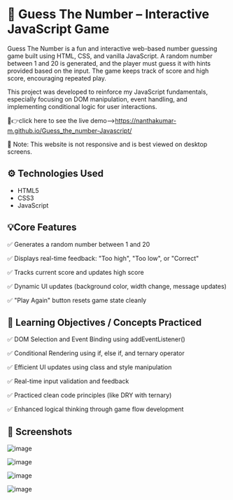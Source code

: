 # 🔢 Guess The Number – Interactive JavaScript Game

Guess The Number is a fun and interactive web-based number guessing game built using HTML, CSS, and vanilla JavaScript. A random number between 1 and 20 is generated, and the player must guess it with hints provided based on the input. The game keeps track of score and high score, encouraging repeated play.

This project was developed to reinforce my JavaScript fundamentals, especially focusing on DOM manipulation, event handling, and implementing conditional logic for user interactions.

🔗👉click here to see the live demo-->https://nanthakumar-m.github.io/Guess_the_number-Javascript/

🚫 Note: This website is not responsive and is best viewed on desktop screens.

## ⚙️ Technologies Used

- HTML5
- CSS3
- JavaScript

  
## 💡Core Features

✅ Generates a random number between 1 and 20

✅ Displays real-time feedback: "Too high", "Too low", or "Correct"

✅ Tracks current score and updates high score

✅ Dynamic UI updates (background color, width change, message updates)

✅ "Play Again" button resets game state cleanly

## 🎯 Learning Objectives / Concepts Practiced


✅ DOM Selection and Event Binding using addEventListener()

✅ Conditional Rendering using if, else if, and ternary operator

✅ Efficient UI updates using class and style manipulation

✅ Real-time input validation and feedback

✅ Practiced clean code principles (like DRY with ternary)

✅ Enhanced logical thinking through game flow development

## 📸 Screenshots

![image](https://github.com/user-attachments/assets/0b68f0cd-3c0d-45ae-8c34-3b7df43284f0)

![image](https://github.com/user-attachments/assets/be434f1e-20c7-4151-99e9-a4ac83eaa5e1)

![image](https://github.com/user-attachments/assets/f127bf08-4ff7-485c-98f4-c8891f7d8153)


![image](https://github.com/user-attachments/assets/88a487a4-44ba-48d7-becf-8579e0a5d7cd)
